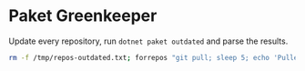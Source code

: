 # Paket Greenkeeper

Update every repository, run `dotnet paket outdated` and parse the results.

```bash
rm -f /tmp/repos-outdated.txt; forrepos "git pull; sleep 5; echo 'Pulled '(pwd); echo (pwd) >> /tmp/repos-outdated.txt; dotnet paket outdated --ignore-constraints | awk '/Outdated packages found:/,/Performance:/' >> /tmp/repos-outdated.txt; sleep 5; echo >> /tmp/repos-outdated.txt; echo 'Outdated '(pwd);"; echo 'Outdated check done!!'
```
